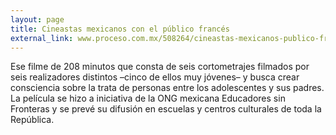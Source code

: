 ```yaml
---
layout: page
title: Cineastas mexicanos con el público francés
external_link: www.proceso.com.mx/508264/cineastas-mexicanos-publico-frances
---
```


Ese filme de 208 minutos que consta de seis cortometrajes filmados por seis realizadores distintos –cinco de ellos muy jóvenes– y busca crear consciencia sobre la trata de personas entre los adolescentes y sus padres. La película se hizo a iniciativa de la ONG mexicana Educadores sin Fronteras y se prevé su difusión en escuelas y centros culturales de toda la República.

